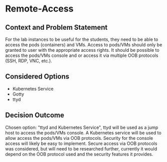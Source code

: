# Remote-Access

## Context and Problem Statement

For the lab instances to be useful for the students, they need to be able to access the pods (containers) and VMs.
Access to pods/VMs should only be granted to user with the appropriate access rights.
It should be possible to access the pods/VMs console and or access it via multiple OOB protocols (SSH, RDP, VNC, etc.).

## Considered Options

* Kubernetes Service
* Gotty
* ttyd

## Decision Outcome

Chosen option: "ttyd and Kubernetes Service", ttyd will be used as a jump host to access the pods/VMs console. A Kubernetes service will be used to allow access the pods/VMs via OOB protocols.
Security for the console access will likely be easy to implement.
Secure access via OOB protocols was considered, but will need to be researched further, currently it would depend on the OOB protocol used and the security features it provides.
